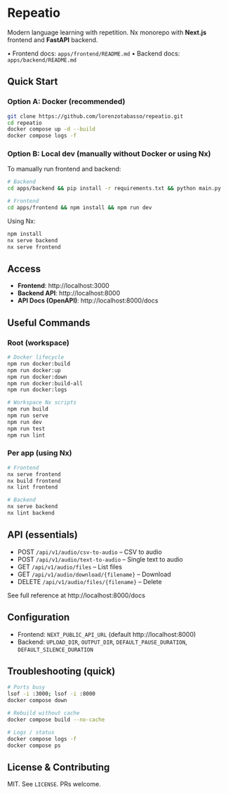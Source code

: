 # Repeatio

Modern language learning with repetition. Nx monorepo with **Next.js** frontend and **FastAPI** backend.

• Frontend docs: `apps/frontend/README.md`
• Backend docs: `apps/backend/README.md`

## Quick Start

### Option A: Docker (recommended)
```bash
git clone https://github.com/lorenzotabasso/repeatio.git
cd repeatio
docker compose up -d --build
docker compose logs -f
```

### Option B: Local dev (manually without Docker or using Nx)

To manually run frontend and backend:

```bash
# Backend
cd apps/backend && pip install -r requirements.txt && python main.py

# Frontend
cd apps/frontend && npm install && npm run dev
```

Using Nx:

```bash
npm install
nx serve backend
nx serve frontend
```

## Access

- **Frontend**: http://localhost:3000
- **Backend API**: http://localhost:8000
- **API Docs (OpenAPI)**: http://localhost:8000/docs

## Useful Commands

### Root (workspace)
```bash
# Docker lifecycle
npm run docker:build
npm run docker:up
npm run docker:down
npm run docker:build-all
npm run docker:logs

# Workspace Nx scripts
npm run build
npm run serve
npm run dev
npm run test
npm run lint
```

### Per app (using Nx)
```bash
# Frontend
nx serve frontend
nx build frontend
nx lint frontend

# Backend
nx serve backend
nx lint backend
```

## API (essentials)

- POST `/api/v1/audio/csv-to-audio` – CSV to audio
- POST `/api/v1/audio/text-to-audio` – Single text to audio
- GET `/api/v1/audio/files` – List files
- GET `/api/v1/audio/download/{filename}` – Download
- DELETE `/api/v1/audio/files/{filename}` – Delete

See full reference at http://localhost:8000/docs

## Configuration

- Frontend: `NEXT_PUBLIC_API_URL` (default http://localhost:8000)
- Backend: `UPLOAD_DIR`, `OUTPUT_DIR`, `DEFAULT_PAUSE_DURATION`, `DEFAULT_SILENCE_DURATION`

## Troubleshooting (quick)

```bash
# Ports busy
lsof -i :3000; lsof -i :8000
docker compose down

# Rebuild without cache
docker compose build --no-cache

# Logs / status
docker compose logs -f
docker compose ps
```

## License & Contributing

MIT. See `LICENSE`. PRs welcome.
